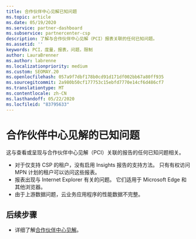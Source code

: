 ```yaml
---
title: 合作伙伴中心见解已知问题
ms.topic: article
ms.date: 05/19/2020
ms.service: partner-dashboard
ms.subservice: partnercenter-csp
description: 了解与合作伙伴中心见解（PCI）报表关联的任何已知问题。
ms.assetid: ''
keywords: PCI，度量，报表，问题，限制
author: LauraBrenner
ms.author: labrenne
ms.localizationpriority: medium
ms.custom: SEOMAY.20
ms.openlocfilehash: 057a9f7dbf178b0cd91d171df002bb67a80ff935
ms.sourcegitcommit: 2a980b50cf177753c15ebfd7770e14cf6d486cf7
ms.translationtype: MT
ms.contentlocale: zh-CN
ms.lasthandoff: 05/22/2020
ms.locfileid: "83795633"
---
```

# <a name="known-issues-with-partner-center-insights"></a>合作伙伴中心见解的已知问题

这与查看或呈现与合作伙伴中心见解（PCI）关联的报告的任何已知问题相关。

- 对于仅支持 CSP 的租户，没有启用 Insights 报告的支持方法。 只有有权访问 MPN 计划的租户可以访问这些报表。
- 报表出现与 Internet Explorer 有关的问题。 它们适用于 Microsoft Edge 和其他浏览器。
- 由于上游数据问题，云业务应用程序的性能数据不完整。

## <a name="next-steps"></a>后续步骤

- 详细了解[合作伙伴中心见解](partner-center-insights.md)。
